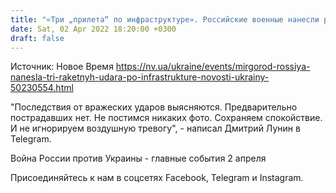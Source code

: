 ```yaml
---
title: "«Три „прилета“ по инфраструктуре». Российские военные нанесли ракетный удар по Миргороду — глава ОВА"
date: Sat, 02 Apr 2022 18:20:00 +0300
draft: false
---
```

Источник: Новое Время https://nv.ua/ukraine/events/mirgorod-rossiya-nanesla-tri-raketnyh-udara-po-infrastrukture-novosti-ukrainy-50230554.html


 "Последствия от вражеских ударов выясняются. Предварительно пострадавших нет. Не постимся никаких фото. Сохраняем спокойствие. И не игнорируем воздушную тревогу", - написал Дмитрий Лунин в Telegram.

Война России против Украины - главные события 2 апреля

Присоединяйтесь к нам в соцсетях Facebook, Telegram и Instagram.
